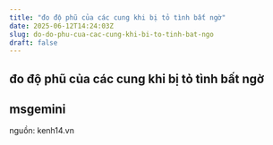 ```yaml
---
title: "đo độ phũ của các cung khi bị tỏ tình bất ngờ"
date: 2025-06-12T14:24:03Z
slug: do-do-phu-cua-cac-cung-khi-bi-to-tinh-bat-ngo
draft: false
---
```


## đo độ phũ của các cung khi bị tỏ tình bất ngờ

## msgemini

nguồn: kenh14.vn
